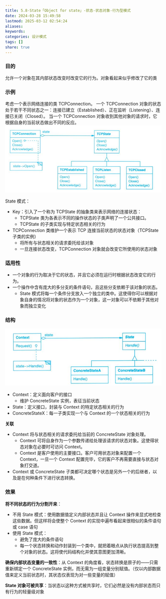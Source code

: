 ```yaml
---
title: 5.8-State「Object for state」-状态-状态对象-行为型模式
date: 2024-03-28 15:49:58
lastmod: 2025-03-12 02:54:24
aliases: 
keywords: 
categories: 设计模式
tags: []
share: true
---
```





### 目的

允许一个对象在其内部状态改变时改变它的行为。对象看起来似乎修改了它的类

### 示例

考虑一个表示网络连接的类 TCPConnection。
一个 TCPConnection 对象的状态处于若干不同状态之一：连接已建立（Established）、正在监听（Listening）、连接已关闭（Closed）。
当一个 TCPConnection 对象收到其他对象的请求时，它根据自身的当前状态做出不同的反应。
![](./assets/5.8-State%E3%80%8CObject%20for%20state%E3%80%8D-%E7%8A%B6%E6%80%81-%E7%8A%B6%E6%80%81%E5%AF%B9%E8%B1%A1-%E8%A1%8C%E4%B8%BA%E5%9E%8B%E6%A8%A1%E5%BC%8F/image-2023-10-18_17-19-21-774.png)

State 模式：
- Key：引入了一个称为 TCPState 的抽象类来表示网络的连接状态：
	- TCPState 类为各表示不同的操作状态的子类声明了一个公共接口。
	- TCPState 的子类实现与特定状态相关的行为
- TCPConnection 类维护一个表示 TCP 连接当前状态的状态对象（TCPState 子类的实例）
	- 将所有与状态相关的请求委托给该对象
	- 一旦连接状态改变，TCPConnection 对象就会改变它所使用的状态对象

### 适用性

- 一个对象的行为取决于它的状态，并且它必须在运行时根据状态改变它的行为。
- 一个操作中含有庞大的多分支的条件语句，且这些分支依赖于该对象的状态。
	- State 模式将每一个条件分支放入一个独立的类中。这使得你可以根据对象自身的情况将对象的状态作为一个对象，这一对象可以不依赖于其他对象而独立变化


### 结构

![](./assets/5.8-State%E3%80%8CObject%20for%20state%E3%80%8D-%E7%8A%B6%E6%80%81-%E7%8A%B6%E6%80%81%E5%AF%B9%E8%B1%A1-%E8%A1%8C%E4%B8%BA%E5%9E%8B%E6%A8%A1%E5%BC%8F/image-2023-10-18_17-25-04-181.png)

- Context：定义面向客户的接口
	- 维护 ConcreteState 实例，表征当前状态
- State：定义接口，封装与 Context 的特定状态相关的行为
- ConcreteStateX：每一子类实现一个与 Context 的一个状态相关的行为

**关联**
- Context 将与状态相关的请求委托给当前的 ConcreteState 对象处理。
	- Context 可将自身作为一个参数传递给处理该请求的状态对象。这使得状态对象在必要时可访问 Context。
	- Context 是客户使用的主要接口。客户可用状态对象来配置一个 Context，一旦一个 Context 配置完毕，它的客户不再需要直接与状态对象打交道。
- Context 或 ConcreteState 子类都可决定哪个状态是另外一个的后继者，以及是在何种条件下进行状态转换。


### 效果

**将不同状态的行为分割开来**：
- 不用 State 模式：使用数据值定义内部状态并且让 Context 操作来显式地检查这些数据。但这样将会使整个 Context 的实现中遍布看起来很相似的条件语句或 case 语句
- 使用 State 模式：
	- 避免了庞大的条件语句
	- 每一个状态转换和动作封装到一个类中，就把着眼点从执行状态提高到整个对象的状态。这将使代码结构化并使其意图更加清晰。

**确保内部状态变量的一致性**：从 Context 的角度看，状态转换是原子的——只需重新绑定一个 ConcreteState 实例，而无需为一组变量分别赋值。（仅以内部数据值来定义当前状态时，其状态仅表现为对一些变量的赋值）

**State 对象可被共享**：当状态以这种方式被共享时，它们必然是没有内部状态而只有行为的轻量级对象
